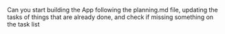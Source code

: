 Can you start building the App following the planning.md file, updating the tasks of things that are already done, and check if missing something on the task list

